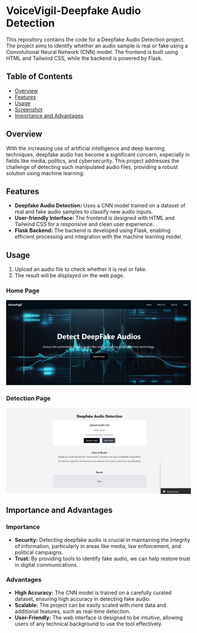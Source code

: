 # VoiceVigil-Deepfake Audio Detection

This repository contains the code for a Deepfake Audio Detection project. The project aims to identify whether an audio sample is real or fake using a Convolutional Neural Network (CNN) model. The frontend is built using HTML and Tailwind CSS, while the backend is powered by Flask.

## Table of Contents
- [Overview](#overview)
- [Features](#features)
- [Usage](#usage)
- [Screenshot](#Screenshot)
- [Importance and Advantages](#importance-and-advantages)

## Overview

With the increasing use of artificial intelligence and deep learning techniques, deepfake audio has become a significant concern, especially in fields like media, politics, and cybersecurity. This project addresses the challenge of detecting such manipulated audio files, providing a robust solution using machine learning.

## Features

- **Deepfake Audio Detection:** Uses a CNN model trained on a dataset of real and fake audio samples to classify new audio inputs.
- **User-friendly Interface:** The frontend is designed with HTML and Tailwind CSS for a responsive and clean user experience.
- **Flask Backend:** The backend is developed using Flask, enabling efficient processing and integration with the machine learning model.

## Usage

1. Upload an audio file to check whether it is real or fake.
2. The result will be displayed on the web page.


### Home Page
![Home Page](https://github.com/Hemalshaji7/Voice-Vigil/blob/main/voicevigilhome.png)

### Detection Page

![Detection page](https://github.com/Hemalshaji7/Voice-Vigil/blob/main/voicevigil%20real.png)


## Importance and Advantages

### Importance

- **Security:** Detecting deepfake audio is crucial in maintaining the integrity of information, particularly in areas like media, law enforcement, and political campaigns.
- **Trust:** By providing tools to identify fake audio, we can help restore trust in digital communications.

### Advantages

- **High Accuracy:** The CNN model is trained on a carefully curated dataset, ensuring high accuracy in detecting fake audio.
- **Scalable:** The project can be easily scaled with more data and additional features, such as real-time detection.
- **User-Friendly:** The web interface is designed to be intuitive, allowing users of any technical background to use the tool effectively.

